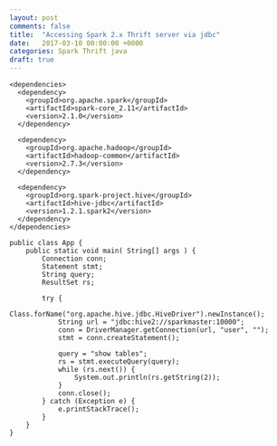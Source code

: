 ```yaml
---
layout: post
comments: false
title:  "Accessing Spark 2.x Thrift server via jdbc"
date:   2017-03-10 00:00:00 +0000
categories: Spark Thrift java
draft: true
---
```


    <dependencies>
      <dependency>
        <groupId>org.apache.spark</groupId>
        <artifactId>spark-core_2.11</artifactId>
        <version>2.1.0</version>
      </dependency>

      <dependency>
        <groupId>org.apache.hadoop</groupId>
        <artifactId>hadoop-common</artifactId>
        <version>2.7.3</version>
      </dependency>

      <dependency>
        <groupId>org.spark-project.hive</groupId>
        <artifactId>hive-jdbc</artifactId>
        <version>1.2.1.spark2</version>
      </dependency>
    </dependencies>

    public class App {
        public static void main( String[] args ) {
            Connection conn;
            Statement stmt;
            String query;
            ResultSet rs;

            try {
                Class.forName("org.apache.hive.jdbc.HiveDriver").newInstance();
                String url = "jdbc:hive2://sparkmaster:10000";
                conn = DriverManager.getConnection(url, "user", "");
                stmt = conn.createStatement();

                query = "show tables";
                rs = stmt.executeQuery(query);
                while (rs.next()) {
                    System.out.println(rs.getString(2));
                }
                conn.close();
            } catch (Exception e) {
                e.printStackTrace();
            }
        }
    }

